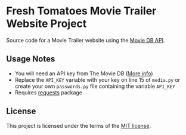 # Fresh Tomatoes Movie Trailer Website Project
Source code for a Movie Trailer website using the [Movie DB API](https://www.themoviedb.org/documentation/api).

## Usage Notes
- You will need an API key from The Movie DB ([More info](https://www.themoviedb.org/faq/api))
- Replace the `API_KEY` variable with your key on line 15 of `media.py` or create your own `passwords.py` file containing the variable `API_KEY`
- Requires [requests](http://docs.python-requests.org/en/master/) package

## License
This project is licensed under the terms of the [MIT license](https://opensource.org/licenses/MIT).
